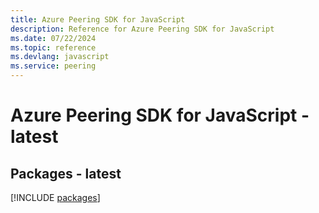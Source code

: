```yaml
---
title: Azure Peering SDK for JavaScript
description: Reference for Azure Peering SDK for JavaScript
ms.date: 07/22/2024
ms.topic: reference
ms.devlang: javascript
ms.service: peering
---
```

# Azure Peering SDK for JavaScript - latest
## Packages - latest
[!INCLUDE [packages](peering-index.md)]